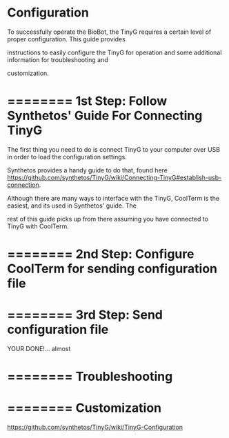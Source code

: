 Configuration
=========

To successfully operate the BioBot, the TinyG requires a certain level of proper configuration. This guide provides 

instructions to easily configure the TinyG for operation and some additional information for troubleshooting and 

customization.

========
1st Step: Follow Synthetos' Guide For Connecting TinyG
========
The first thing you need to do is connect TinyG to your computer over USB in order to load the configuration settings. 

Synthetos provides a handy guide to do that, found here https://github.com/synthetos/TinyG/wiki/Connecting-TinyG#establish-usb-connection. 

Although there are many ways to interface with the TinyG, CoolTerm is the easiest, and its used in Synthetos' guide. The 

rest of this guide picks up from there assuming you have connected to TinyG with CoolTerm.

========
2nd Step: Configure CoolTerm for sending configuration file
========



========
3rd Step: Send configuration file
========



YOUR DONE!... almost

========
Troubleshooting
========




========
Customization
========



https://github.com/synthetos/TinyG/wiki/TinyG-Configuration
